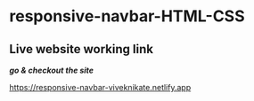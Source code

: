 # responsive-navbar-HTML-CSS
## Live website working link
***go & checkout the site***

https://responsive-navbar-viveknikate.netlify.app
